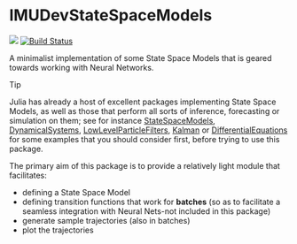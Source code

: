 # IMUDevStateSpaceModels

[![][docs-dev-img]][docs-dev-url]
[![Build Status](https://github.com/imu-dev/IMUDevStateSpaceModels.jl/actions/workflows/CI.yml/badge.svg?branch=main)](https://github.com/imu-dev/IMUDevStateSpaceModels.jl/actions/workflows/CI.yml?query=branch%3Amain)

A minimalist implementation of some State Space Models that is geared towards working with Neural Networks.

> [!TIP]
> Julia has already a host of excellent packages implementing State Space Models, as well as those that perform all sorts of inference, forecasting or simulation on them; see for instance [StateSpaceModels](https://github.com/LAMPSPUC/StateSpaceModels.jl), [DynamicalSystems](https://github.com/JuliaDynamics/DynamicalSystems.jl), [LowLevelParticleFilters](https://github.com/baggepinnen/LowLevelParticleFilters.jl), [Kalman](https://github.com/mschauer/Kalman.jl) or [DifferentialEquations](https://docs.sciml.ai/DiffEqDocs/stable/) for some examples that you should consider first, before trying to use this package.

The primary aim of this package is to provide a relatively light module that facilitates:

- defining a State Space Model
- defining transition functions that work for **batches** (so as to facilitate a seamless integration with Neural Nets-not included in this package)
- generate sample trajectories (also in batches)
- plot the trajectories

[docs-dev-img]: https://img.shields.io/badge/docs-dev-blue.svg
[docs-dev-url]: https://imu-dev.github.io/IMUDevStateSpaceModels.jl/dev
